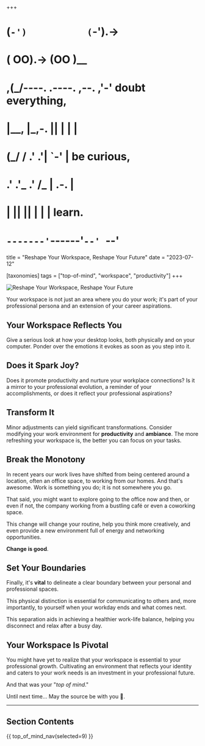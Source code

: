 +++
#   (`-')           (`-').->
#   ( OO).->        (OO )__
# ,(_/----. .----. ,--. ,'-' doubt everything,
# |__,    |\_,-.  ||  | |  |
#  (_/   /    .' .'|  `-'  | be curious,
#  .'  .'_  .'  /_ |  .-.  |
# |       ||      ||  | |  | learn.
# `-------'`------'`--' `--'

title = "Reshape Your Workspace, Reshape Your Future"
date = "2023-07-12"

[taxonomies]
tags = ["top-of-mind", "workspace", "productivity"]
+++

![Reshape Your Workspace, Reshape Your Future](/images/size/w1200/2024/03/worspace.png)

Your workspace is not just an area where you do your work; it's part of your
professional persona and an extension of your career aspirations.

## Your Workspace Reflects You

Give a serious look at how your desktop looks, both physically and on your
computer. Ponder over the emotions it evokes as soon as you step into it.

## Does it Spark Joy?

Does it promote productivity and nurture your workplace connections? Is it a
mirror to your professional evolution, a reminder of your accomplishments, or
does it reflect your professional aspirations?

## Transform It

Minor adjustments can yield significant transformations. Consider modifying your
work environment for **productivity** and **ambiance**. The more refreshing your
workspace is, the better you can focus on your tasks.

## Break the Monotony

In recent years our work lives have shifted from being centered around a
location, often an office space, to working from our homes. And that's awesome.
Work is something you do; it is not somewhere you go.

That said, you might want to explore going to the office now and then, or even
if not, the company working from a bustling café or even a coworking space.

This change will change your routine, help you think more creatively, and even
provide a new environment full of energy and networking opportunities.

**Change is good**.

## Set Your Boundaries

Finally, it's **vital** to delineate a clear boundary between your personal and
professional spaces.

This physical distinction is essential for communicating to others and, more
importantly, to yourself when your workday ends and what comes next.

This separation aids in achieving a healthier work-life balance, helping you
disconnect and relax after a busy day.

## Your Workspace Is Pivotal

You might have yet to realize that your workspace is essential to your
professional growth. Cultivating an environment that reflects your identity and
caters to your work needs is an investment in your professional future.

And that was your "_top of mind_."

Until next time... May the source be with you 🦄.

--------

## Section Contents

{{ top_of_mind_nav(selected=9) }}
